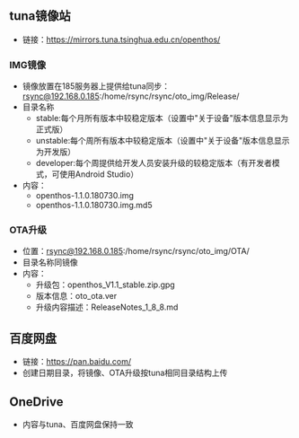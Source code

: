 ## tuna镜像站
- 链接：https://mirrors.tuna.tsinghua.edu.cn/openthos/
### IMG镜像
- 镜像放置在185服务器上提供给tuna同步：rsync@192.168.0.185:/home/rsync/rsync/oto_img/Release/
- 目录名称
   - stable:每个月所有版本中较稳定版本（设置中"关于设备"版本信息显示为正式版）
   - unstable:每个周所有版本中较稳定版本（设置中"关于设备"版本信息显示为开发版）
   - developer:每个周提供给开发人员安装升级的较稳定版本（有开发者模式，可使用Android Studio）
- 内容：
   - openthos-1.1.0.180730.img
   - openthos-1.1.0.180730.img.md5
### OTA升级
- 位置：rsync@192.168.0.185:/home/rsync/rsync/oto_img/OTA/
- 目录名称同镜像
- 内容：
   - 升级包：openthos_V1.1_stable.zip.gpg
   - 版本信息：oto_ota.ver
   - 升级内容描述：ReleaseNotes_1_8_8.md

## 百度网盘
- 链接：https://pan.baidu.com/
- 创建日期目录，将镜像、OTA升级按tuna相同目录结构上传

## OneDrive
- 内容与tuna、百度网盘保持一致
